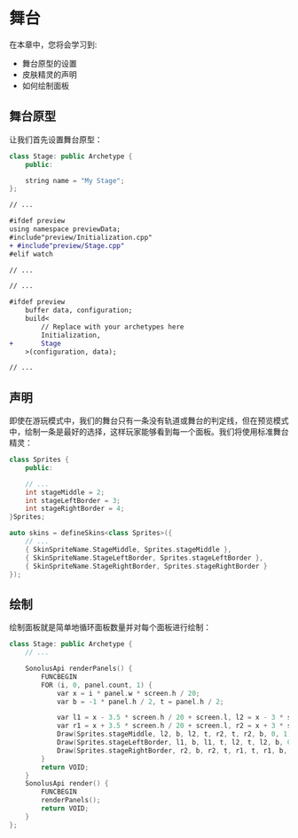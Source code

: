# 舞台

在本章中，您将会学习到:

- 舞台原型的设置
- 皮肤精灵的声明
- 如何绘制面板

## 舞台原型

让我们首先设置舞台原型：

```cpp title='/engine/preview/Stage.cpp'
class Stage: public Archetype {
    public:

    string name = "My Stage";
};
```

```diff title="/engine/engine.cpp"
// ...

#ifdef preview
using namespace previewData;
#include"preview/Initialization.cpp"
+ #include"preview/Stage.cpp"
#elif watch

// ...
```

```diff title="/main.cpp"
// ...

#ifdef preview
    buffer data, configuration;
    build<
        // Replace with your archetypes here
        Initialization,
+       Stage
    >(configuration, data);

// ...
```

## 声明

即使在游玩模式中，我们的舞台只有一条没有轨道或舞台的判定线，但在预览模式中，绘制一条是最好的选择，这样玩家能够看到每一个面板。我们将使用标准舞台精灵：

```cpp title='/engine/skins.cpp'
class Sprites {
	public:

    // ...
    int stageMiddle = 2;
    int stageLeftBorder = 3;
    int stageRightBorder = 4;
}Sprites;

auto skins = defineSkins<class Sprites>({
    // ...
    { SkinSpriteName.StageMiddle, Sprites.stageMiddle },
    { SkinSpriteName.StageLeftBorder, Sprites.stageLeftBorder },
    { SkinSpriteName.StageRightBorder, Sprites.stageRightBorder }
});
```

## 绘制

绘制面板就是简单地循环面板数量并对每个面板进行绘制：

```cpp title='/engine/preview/Stage.cpp'
class Stage: public Archetype {
    // ...

    SonolusApi renderPanels() {
        FUNCBEGIN
        FOR (i, 0, panel.count, 1) {
            var x = i * panel.w * screen.h / 20;
            var b = -1 * panel.h / 2, t = panel.h / 2;

            var l1 = x - 3.5 * screen.h / 20 + screen.l, l2 = x - 3 * screen.h / 20 + screen.l;
            var r1 = x + 3.5 * screen.h / 20 + screen.l, r2 = x + 3 * screen.h / 20 + screen.l;
            Draw(Sprites.stageMiddle, l2, b, l2, t, r2, t, r2, b, 0, 1);
            Draw(Sprites.stageLeftBorder, l1, b, l1, t, l2, t, l2, b, 0, 1);
            Draw(Sprites.stageRightBorder, r2, b, r2, t, r1, t, r1, b, 0, 1);
        }
        return VOID;
    }
    SonolusApi render() {
        FUNCBEGIN
        renderPanels();
        return VOID;
    }
};
```
